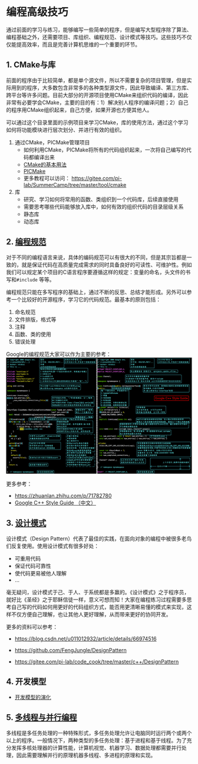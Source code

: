 # 编程高级技巧

通过前面的学习与练习，能够编写一些简单的程序，但是编写大型程序除了算法、编程基础之外，还需要项目、库组织、编程规范、设计模式等技巧。这些技巧不仅仅能提高效率，而且是完善计算机思维的一个重要的环节。



## 1. CMake与库

前面的程序由于比较简单，都是单个源文件，所以不需要复杂的项目管理，但是实际用到的程序，大多数包含非常多的各种类型源文件，因此导致编译、第三方库、跨平台等许多问题。目前大部分的开源项目使用CMake来组织代码的编译，因此非常有必要学会CMake，主要的目的有：1）解决别人程序的编译问题；2）自己的程序用CMake组织起来，自己方便，如果开源也方便其他人。

可以通过这个目录里面的示例项目来学习CMake，库的使用方法，通过这个学习如何将功能模块进行层次划分、并进行有效的组织。

1. 通过CMake，PICMake管理项目
    - 如何利用CMake，PICMake将所有的代码组织起来，一次将自己编写的代码都编译出来
    - [CMake的基本用法](../6_tools/cmake)
    - [PICMake](../6_tools/cmake/PICMake.md)
    - 更多教程可以访问： https://gitee.com/pi-lab/SummerCamp/tree/master/tool/cmake
2. 库
    - 研究、学习如何将常用的函数、类组织到一个代码库，后续直接使用
    - 需要思考哪些代码能够放入库中，如何有效的组织代码的目录层级关系
    - 静态库
    - 动态库



## 2. [编程规范](programming_standard)

对于不同的编程语言来说，具体的编码规范可以有很大的不同，但是其宗旨都是一致的，就是保证代码在高质量完成需求的同时具备良好的可读性、可维护性。例如我们可以规定某个项目的C语言程序要遵循这样的规定：变量的命名，头文件的书写和`#include` 等等。

编程规范只能在多写程序的基础上，通过不断的反思、总结才能形成。另外可以参考一个比较好的开源程序，学习它的代码规范。最基本的原则包括：

1. 命名规范
2. 文件排版，格式等
3. 注释
4. 函数、类的使用
5. 错误处理

Google的编程规范大家可以作为主要的参考：
![code standard](programming_standard/Google_Cpp_Style_guide_CN.png)

更多参考：
* https://zhuanlan.zhihu.com/p/71782780
* [Google C++ Style Guide （中文）](programming_standard/Google_Cpp_Style_guide_CN.pdf)



## 3. [设计模式](4_DesignPattern_UML)

设计模式（Design Pattern）代表了最佳的实践，在面向对象的编程中被很多老鸟们反复使用。使用设计模式有很多好处：

- 可重用代码
- 保证代码可靠性
- 使代码更易被他人理解
- …

毫无疑问，设计模式于己、于人、于系统都是多赢的。《设计模式》之于程序员，就好比《圣经》之于耶稣信徒一样，意义可想而知！大家在编程练习过程需要多思考自己写的代码如何用更好的代码组织方式，能否用更清晰易懂的模式来实现，这样不仅方便自己理解，也让其他人更好理解，从而带来更好的协同开发。



更多的资料可以参考：

* https://blog.csdn.net/u011012932/article/details/66974516

* https://github.com/FengJungle/DesignPattern

* https://gitee.com/pi-lab/code_cook/tree/master/c++/DesignPattern



## 4. 开发模型

* [开发模型的演化](https://www.toutiao.com/i6863271015640728068/)



## 5. [多线程与并行编程](5_MultiThread)

多线程是多任务处理的一种特殊形式，多任务处理允许让电脑同时运行两个或两个以上的程序。一般情况下，两种类型的多任务处理：基于进程和基于线程。为了充分发挥多核处理器的计算性能，计算机视觉、机器学习、数据处理都需要并行处理，因此需要理解并行的原理机器多线程、多进程的原理和实现。

